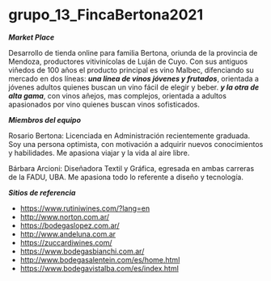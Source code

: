 # grupo_13_FincaBertona2021

***Market Place***

Desarrollo de tienda online para familia Bertona, oriunda de la provincia de Mendoza, productores vitivinícolas de Luján de Cuyo.
Con sus antiguos viñedos de 100 años el producto principal es vino Malbec, difenciando su mercado en dos líneas:
***una linea de vinos jóvenes y frutados***, orientada a jóvenes adultos quienes buscan un vino fácil de elegir y beber.
***y la otra de alta gama***, con vinos añejos, mas complejos, orientada a adultos apasionados por vino quienes buscan vinos sofisticados.

***Miembros del equipo***

Rosario Bertona: Licenciada en Administración recientemente graduada. Soy una persona optimista, con motivación a adquirir nuevos conocimientos y habilidades. Me apasiona viajar y la vida al aire libre. 

Bárbara Arcioni: Diseñadora Textil y Gráfica, egresada en ambas carreras de la FADU, UBA. Me apasiona todo lo referente a diseño y tecnología.


***Sitios de referencia***
* https://www.rutiniwines.com/?lang=en
* http://www.norton.com.ar/
* https://bodegaslopez.com.ar/
* http://www.andeluna.com.ar
* https://zuccardiwines.com/
* https://www.bodegasbianchi.com.ar/
* http://www.bodegasalentein.com/es/home.html
* https://www.bodegavistalba.com/es/index.html
